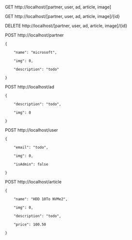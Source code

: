 GET http://localhost/[partner, user, ad, article, image]

GET http://localhost/[partner, user, ad, article, image]/{id}

DELETE http://localhost/[partner, user, ad, article, image]/{id}

POST http://localhost/partner
```
{

	"name": "microsoft",

	"img": 0,

	"description": "todo"

}
```

POST http://localhost/ad
```
{

	"description": "todo",

	"img": 0

}
```

POST http://localhost/user
```
{

	"email": "todo",

	"img": 0,

	"isAdmin": false

}
```

POST http://localhost/article
```
{

	"name": "HDD 10To NVMe2",

	"img": 0,

	"description": "todo",

	"price": 100.50

}
```
